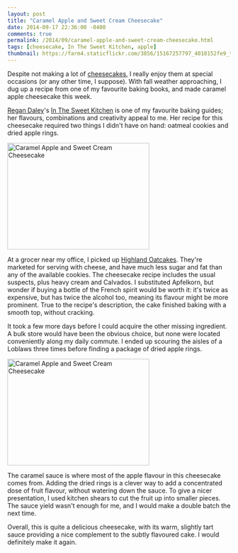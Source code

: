 ```yaml
---
layout: post
title: "Caramel Apple and Sweet Cream Cheesecake"
date: 2014-09-17 22:36:00 -0400
comments: true
permalink: /2014/09/caramel-apple-and-sweet-cream-cheesecake.html
tags: [cheesecake, In The Sweet Kitchen, apple]
thumbnail: https://farm4.staticflickr.com/3856/15167257797_4018152fe9_t.jpg
---
```


Despite not making a lot of [cheesecakes](/tag/cheesecake), I really
enjoy them at special occasions (or any other time, I suppose). 
With fall weather approaching, I dug up a recipe from one of my favourite 
baking books, and made caramel apple cheesecake this week.

[Regan Daley](http://www.regandaley.com/)'s [In The Sweet Kitchen](/tag/In%20The%20Sweet%20Kitchen)
is one of my favourite baking guides; her flavours, combinations and
creativity appeal to me. Her recipe for this cheesecake required two
things I didn't have on hand: oatmeal cookies and dried apple rings.

<a href="https://www.flickr.com/photos/gnuf/15253924286" title="Caramel
Apple and Sweet Cream Cheesecake by Eric Fung, on Flickr"><img
src="https://farm4.staticflickr.com/3857/15253924286_e559fe9bdf_n.jpg"
width="320" height="240" alt="Caramel Apple and Sweet Cream
Cheesecake"></a>

At a grocer near my office, I picked up [Highland
Oatcakes](http://www.walkersshortbread.com/uk/oatcakes/box-highland-oatcakes-300g/). 
They're marketed for serving with cheese, and have much less sugar and 
fat than any of the available cookies. The cheesecake recipe includes the 
usual suspects, plus heavy cream and Calvados. I substituted Apfelkorn,
but wonder if buying a bottle of the French spirit would be worth it:
it's twice as expensive, but has twice the alcohol too, meaning its
flavour might be more prominent. True to the recipe's description,
the cake finished baking with a smooth top, without cracking. 

It took a few more days before I could acquire the other missing
ingredient. A bulk store would have been the obvious choice, but none were
located conveniently along my daily commute. I ended up scouring the
aisles of a Loblaws three times before finding a package of dried
apple rings.

<a href="https://www.flickr.com/photos/gnuf/15167257797" title="Caramel
Apple and Sweet Cream Cheesecake by Eric Fung, on Flickr"><img
src="https://farm4.staticflickr.com/3856/15167257797_4018152fe9_n.jpg"
width="320" height="240" alt="Caramel Apple and Sweet Cream
Cheesecake"></a>

The caramel sauce is where most of the apple flavour in this cheesecake
comes from. Adding the dried rings is a clever way to add a concentrated
dose of fruit flavour, without watering down the sauce. To give a nicer
presentation, I used kitchen shears to cut the fruit up into smaller 
pieces. The sauce yield wasn't enough for me, and I would make 
a double batch the next time.

Overall, this is quite a delicious cheesecake, with its warm,
slightly tart sauce providing a nice complement to the
subtly flavoured cake. I would definitely make it again.
